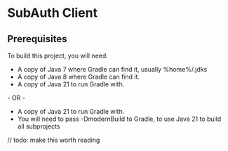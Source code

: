 # SubAuth Client
Prerequisites
---
To build this project, you will need:
- A copy of Java 7 where Gradle can find it, usually %home%/.jdks
- A copy of Java 8 where Gradle can find it.
- A copy of Java 21 to run Gradle with.

\- OR -
- A copy of Java 21 to run Gradle with.
- You will need to pass -DmodernBuild to Gradle, to use Java 21 to build all subprojects 

// todo: make this worth reading